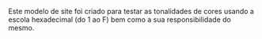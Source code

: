 Este modelo de site foi criado para testar as tonalidades de cores usando a escola hexadecimal (do 1 ao F) bem como a sua responsibilidade do mesmo.
